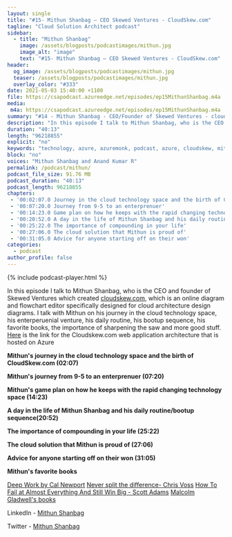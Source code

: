 ```yaml
---
layout: single
title: "#15- Mithun Shanbag – CEO Skewed Ventures - CloudSkew.com"
tagline: "Cloud Solution Architect podcast"
sidebar:
  - title: "Mithun Shanbag"
    image: /assets/blogposts/podcastimages/mithun.jpg
    image_alt: "image"
    text: "#15- Mithun Shanbag – CEO Skewed Ventures - CloudSkew.com"
header:
  og_image: /assets/blogposts/podcastimages/mithun.jpg
  teaser: /assets/blogposts/podcastimages/mithun.jpg
  overlay_color: "#333"
date: 2021-05-03 15:40:00 +1100
file: https://csapodcast.azureedge.net/episodes/ep15MithunShanbag.m4a
media: 
 m4a: https://csapodcast.azureedge.net/episodes/ep15MithunShanbag.m4a
summary: "#14 - Mithun Shanbag - CEO/Founder of Skewed Ventures - cloudskew.com"
description: "In this episode I talk to Mithun Shanbag, who is the CEO and founder of Skewed Ventures which created cloudskew.com, which is an online diagram and flowchart editor specifically designed for cloud architecture design diagrams. I talk with Mithun on his journey in the cloud technology space, his enterperuenial venture, his daily routine, his bootup sequence, his favorite books, the importance of sharpening the saw and more good stuff."
duration: "40:13" 
length: "96218855"
explicit: "no" 
keywords: "technology, azure, azuremonk, podcast, azure, cloudskew, mithun shanbag, ceo, founder, "
block: "no" 
voices: "Mithun Shanbag and Anand Kumar R"
permalink: /podcast/mithun/
podcast_file_size: 91.76 MB 
podcast_duration: "40:13" 
podcast_length: 96218855
chapters:
 - '00:02:07.0 Journey in the cloud technology space and the birth of CloudSkew.com'
 - '00:07:20.0 Journey from 9-5 to an enterprenuer'
 - '00:14:23.0 Game plan on how he keeps with the rapid changing technology space'
 - '00:20:52.0 A day in the life of Mithun Shanbag and his daily routine and bootup sequence'
 - '00:25:22.0 The importance of compounding in your life'
 - '00:27:06.0 The cloud solution that Mithun is proud of'
 - '00:31:05.0 Advice for anyone starting off on their won'
categories:
  - podcast
author_profile: false
---
```


{% include podcast-player.html %}

In this episode I talk to Mithun Shanbag, who is the CEO and founder of Skewed Ventures which created [cloudskew.com](https://www.cloudskew.com), which is an online diagram and flowchart editor specifically designed for cloud architecture design diagrams. I talk with Mithun on his journey in the cloud technology space, his enterperuenial venture, his daily routine, his bootup sequence, his favorite books, the importance of sharpening the saw and more good stuff. [Here](https://www.cloudskew.com/about/cloudskew-architecture.html) is the link for the Cloudskew.com web application architecture that is hosted on Azure 

**Mithun's journey in the cloud technology space and the birth of CloudSkew.com (02:07)** 

**Mithun's journey from 9-5 to an enterprenuer (07:20)** 

**Mithun's game plan on how he keeps with the rapid changing technology space (14:23)**

**A day in the life of Mithun Shanbag and his daily routine/bootup sequence(20:52)**

**The importance of compounding in your life (25:22)**

**The cloud solution that Mithun is proud of (27:06)**

**Advice for anyone starting off on their won (31:05)**


**Mithun's favorite books**

[Deep Work by Cal Newport](https://www.amazon.com/Deep-Work-Focused-Success-Distracted/dp/1455586692/ref=tmm_hrd_swatch_0?_encoding=UTF8&qid=1621458893&sr=1-1)
[Never split the difference- Chris Voss](https://www.amazon.com/Never-Split-Difference-Negotiating-Depended/dp/0062407805/ref=asc_df_0062407805/?tag=hyprod-20&linkCode=df0&hvadid=266023323049&hvpos=&hvnetw=g&hvrand=11816865292060431590&hvpone=&hvptwo=&hvqmt=&hvdev=c&hvdvcmdl=&hvlocint=&hvlocphy=9004029&hvtargid=pla-332673243061&psc=1)
[How To Fail at Almost Everything And Still Win Big - Scott Adams](https://www.amazon.com/How-Fail-Almost-Everything-Still-ebook/dp/B00COOFBA4)
[Malcolm Gladwell's books](https://www.amazon.com/s?k=Malcolm+Gladwell&i=audible&ref=dp_byline_sr_audible_1)



LinkedIn - [Mithun Shanbag](https://www.linkedin.com/in/mithunshanbhag/)

Twitter - [Mithun Shanbag](https://twitter.com/MithunShanbhag)

